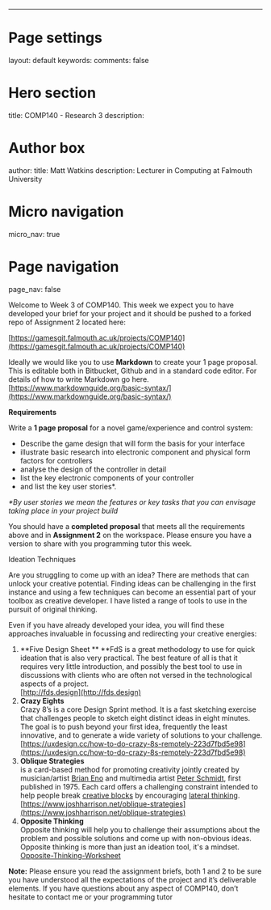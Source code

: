 ---
# Page settings
layout: default
keywords:
comments: false

# Hero section
title: COMP140 - Research 3
description: 

# Author box
author:
    title: Matt Watkins
    description: Lecturer in Computing at Falmouth University

# Micro navigation
micro_nav: true

# Page navigation
page_nav: false

Welcome to Week 3 of COMP140. This week we expect you to have developed your brief for your project and it should be pushed to a forked repo of Assignment 2 located here:

[https://gamesgit.falmouth.ac.uk/projects/COMP140](https://gamesgit.falmouth.ac.uk/projects/COMP140)

Ideally we would like you to use **Markdown** to create your 1 page proposal. This is editable both in Bitbucket, Github and in a standard code editor. For details of how to write Markdown go here.  [https://www.markdownguide.org/basic-syntax/](https://www.markdownguide.org/basic-syntax/)

  

**Requirements**

Write a **1 page proposal** for a novel game/experience and control system:  

-   Describe the game design that will form the basis for your interface
-   illustrate basic research into electronic component and physical form factors for controllers
-   analyse the design of the controller in detail
-   list the key electronic components of your controller
-   and list the key user stories*.

  

_*By user stories we mean the features or key tasks that you can envisage taking place in your project build_

  

You should have a **completed proposal** that meets all the requirements above and in **Assignment 2** on the workspace. Please ensure you have a version to share with you programming tutor this week.

Ideation Techniques

Are you struggling to come up with an idea? There are methods that can unlock your creative potential. Finding ideas can be challenging in the first instance and using a few techniques can become an essential part of your toolbox as creative developer. I have listed a range of tools to use in the pursuit of original thinking.

Even if you have already developed your idea, you will find these approaches invaluable in focussing and redirecting your creative energies: 

1.  **Five Design Sheet ** 
    **FdS is a great methodology to use for quick ideation that is also very practical. The best feature of all is that it requires very little introduction, and possibly the best tool to use in discussions with clients who are often not versed in the technological aspects of a project.  
    [http://fds.design](http://fds.design)
2.  **Crazy Eights**  
    Crazy 8’s is a core Design Sprint method. It is a fast sketching exercise that challenges people to sketch eight distinct ideas in eight minutes. The goal is to push beyond your first idea, frequently the least innovative, and to generate a wide variety of solutions to your challenge.  
    [https://uxdesign.cc/how-to-do-crazy-8s-remotely-223d7fbd5e98](https://uxdesign.cc/how-to-do-crazy-8s-remotely-223d7fbd5e98)
3.  **Oblique Strategies**  
    is a card-based method for promoting creativity jointly created by musician/artist [Brian Eno](https://en.wikipedia.org/wiki/Brian_Eno) and multimedia artist [Peter Schmidt](https://en.wikipedia.org/wiki/Peter_Schmidt_(artist)), first published in 1975. Each card offers a challenging constraint intended to help people break [creative blocks](https://en.wikipedia.org/wiki/Writer%27s_block) by encouraging [lateral thinking](https://en.wikipedia.org/wiki/Lateral_thinking).  
    [https://www.joshharrison.net/oblique-strategies](https://www.joshharrison.net/oblique-strategies)
4.  **Opposite Thinking**  
    Opposite thinking will help you to challenge their assumptions about the problem and possible solutions and come up with non-obvious ideas. Opposite thinking is more than just an ideation tool, it's a mindset.  
    [Opposite-Thinking-Worksheet](https://murally.blob.core.windows.net/uploads/falgam7012238/1602750970018.pdf?se=2021-02-07T16:00:00Z&sp=r&sv=2018-03-28&sr=b&rscc=public,%20max-age=600&sig=UGrPcr2enpIyksiDtGvWQVA5Oj2+wTuNYb+Ph+Tfc90=)

**Note:** Please ensure you read the assignment briefs, both 1 and 2 to be sure you have understood all the expectations of the project and it’s deliverable elements. If you have questions about any aspect of COMP140, don’t hesitate to contact me or your programming tutor
<!--stackedit_data:
eyJoaXN0b3J5IjpbMTcwNTY0NDk5Ml19
-->